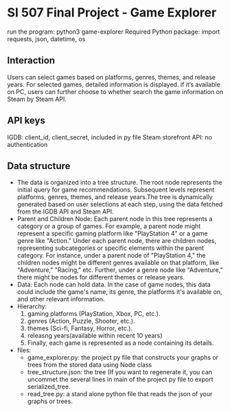 # SI 507 Final Project - Game Explorer

run the program: python3 game-explorer
Required Python package: import requests, json, datetime, os

## Interaction

Users can select games based on platforms, genres, themes, and release years. For selected games, detailed information is displayed. if it’s available on PC, users can further choose to whether search the game information on Steam by Steam API.

## API keys

IGDB: client_id, client_secret, included in py file
Steam storefront API: no authentication

## Data structure

- The data is organized into a tree structure. The root node represents the initial query for game recommendations. Subsequent levels represent platforms, genres, themes, and release years.The tree is dynamically generated based on user selections at each step, using the data fetched from the IGDB API and Steam API.
- Parent and Children Node: Each parent node in this tree represents a category or a group of games. For example, a parent node might represent a specific gaming platform like "PlayStation 4" or a game genre like "Action." Under each parent node, there are children nodes, representing subcategories or specific elements within the parent category. For instance, under a parent node of "PlayStation 4," the children nodes might be different genres available on that platform, like "Adventure," "Racing," etc. Further, under a genre node like "Adventure," there might be nodes for different themes or release years.
- Data: Each node can hold data. In the case of game nodes, this data could include the game's name, its genre, the platforms it's available on, and other relevant information.
- Hierarchy:
  1. gaming platforms (PlayStation, Xbox, PC, etc.).
  2. genres (Action, Puzzle, Shooter, etc.).
  3. themes (Sci-fi, Fantasy, Horror, etc.).
  4. releasng years(available within recent 10 years)
  5. Finally, each game is represented as a node containing its details.
- files:
  - game_explorer.py: the project py file that constructs your graphs or trees from the stored data using Node class
  - tree_structure.json: the tree (If you want to regenerate it, you can uncommet the several lines in main of the project py file to export serialized_tree.
  - read_tree.py: a stand alone python file that reads the json of your graphs or trees.
